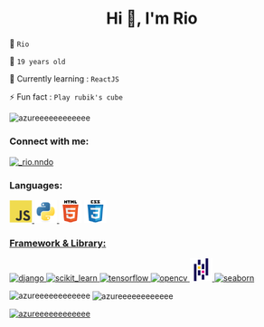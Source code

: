 

<!--
**azureeeeeeeeeeee/azureeeeeeeeeeee** is a ✨ _special_ ✨ repository because its `README.md` (this file) appears on your GitHub profile.
-->



<h1 align="center">Hi 👋, I'm Rio</h1>
<p>👨 <code>Rio</code></p>
<p>🎂 <code>19 years old</code></p>
<p>🏫 Currently learning : <code>ReactJS</code>
<p>⚡ Fun fact : <code>Play rubik's cube</code></p>

<p align="left"> <img src="https://komarev.com/ghpvc/?username=azureeeeeeeeeeee&label=Profile%20views&color=0e75b6&style=flat" alt="azureeeeeeeeeeee" /> </p>


<h3 align="left">Connect with me:</h3>
<p align="left">
<a href="https://instagram.com/_rio.nndo" target="blank"><img align="center" src="https://raw.githubusercontent.com/rahuldkjain/github-profile-readme-generator/master/src/images/icons/Social/instagram.svg" alt="_rio.nndo" height="30" width="40" /></a>
</p>

<h3 align="left">Languages:</h3>
<p align="left">
  <a href="https://developer.mozilla.org/en-US/docs/Web/JavaScript" target="_blank" rel="noreferrer"> 
    <img src="https://raw.githubusercontent.com/devicons/devicon/master/icons/javascript/javascript-original.svg" alt="javascript" width="40" height="40"/> 
  </a>
  <a href="https://www.python.org" target="_blank" rel="noreferrer"> <img src="https://raw.githubusercontent.com/devicons/devicon/master/icons/python/python-original.svg" alt="python" width="40" height="40"/> </a>
  <a href="https://www.w3.org/html/" target="_blank" rel="noreferrer"> <img src="https://raw.githubusercontent.com/devicons/devicon/master/icons/html5/html5-original-wordmark.svg" alt="html5" width="40" height="40"/></a> 
  <a href="https://www.w3schools.com/css/" target="_blank" rel="noreferrer"> 
    <img src="https://raw.githubusercontent.com/devicons/devicon/master/icons/css3/css3-original-wordmark.svg" alt="css3" width="40" height="40"/
  </a>
</p>

<h3 align="left">Framework & Library:</h3>
<p>
  <a href="https://www.djangoproject.com/" target="_blank" rel="noreferrer"> <img src="https://cdn.worldvectorlogo.com/logos/django.svg" alt="django" width="40" height="40"/> </a>
  <a href="https://scikit-learn.org/" target="_blank" rel="noreferrer"> <img src="https://upload.wikimedia.org/wikipedia/commons/0/05/Scikit_learn_logo_small.svg" alt="scikit_learn" width="40" height="40"/> </a>
  <a href="https://www.tensorflow.org" target="_blank" rel="noreferrer"> <img src="https://www.vectorlogo.zone/logos/tensorflow/tensorflow-icon.svg" alt="tensorflow" width="40" height="40"/> </a>
  <a href="https://opencv.org/" target="_blank" rel="noreferrer"> <img src="https://www.vectorlogo.zone/logos/opencv/opencv-icon.svg" alt="opencv" width="40" height="40"/> </a>
  <a href="https://pandas.pydata.org/" target="_blank" rel="noreferrer"> 
    <img src="https://raw.githubusercontent.com/devicons/devicon/2ae2a900d2f041da66e950e4d48052658d850630/icons/pandas/pandas-original.svg" alt="pandas" width="40" height="40"/>
  </a>
  <a href="https://seaborn.pydata.org/" target="_blank" rel="noreferrer"> <img src="https://seaborn.pydata.org/_images/logo-mark-lightbg.svg" alt="seaborn" width="40" height="40"/> </a>
</p>

<p><img align="left" src="https://github-readme-stats.vercel.app/api/top-langs?username=azureeeeeeeeeeee&show_icons=true&count_private=true&theme=materialpalenight&hide_border=true&hide=issues,contribs&bg_color=00000000" alt="azureeeeeeeeeeee" /></p>

<p>&nbsp;<img align="center" src="https://github-readme-stats.vercel.app/api?username=azureeeeeeeeeeee&theme=material-palenight&hide_border=true&background=FFFFFF00&bg_color=00000000" alt="azureeeeeeeeeeee" /></p>

<p align="left"> <a href="https://github.com/ryo-ma/github-profile-trophy"><img src="https://github-profile-trophy.vercel.app/?username=azureeeeeeeeeeee&theme=tokyonight&bg_color=00000000" alt="azureeeeeeeeeeee" /></a> </p>
